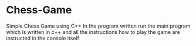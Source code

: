 # Chess-Game
Simple Chess Game using C++
In the program written run the main program which is written in c++
and all the instructions how to play the game are instructed in the console itself
